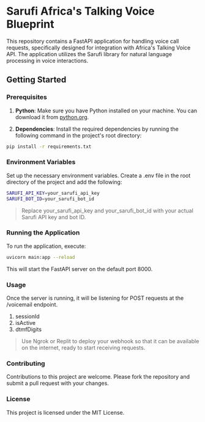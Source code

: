 # Sarufi Africa's Talking Voice Blueprint

This repository contains a FastAPI application for handling voice call requests, specifically designed for integration with Africa's Talking Voice API. The application utilizes the Sarufi library for natural language processing in voice interactions.

## Getting Started

### Prerequisites

1. **Python**: Make sure you have Python installed on your machine. You can download it from [python.org](https://www.python.org/).

2. **Dependencies**: Install the required dependencies by running the following command in the project's root directory:

```bash
pip install -r requirements.txt
```
### Environment Variables

Set up the necessary environment variables. Create a .env file in the root directory of the project and add the following:

```bash 
SARUFI_API_KEY=your_sarufi_api_key
SARUFI_BOT_ID=your_sarufi_bot_id
```

> Replace your_sarufi_api_key and your_sarufi_bot_id with your actual Sarufi API key and bot ID.

### Running the Application

To run the application, execute:

```bash
uvicorn main:app --reload
```

This will start the FastAPI server on the default port 8000.

### Usage

Once the server is running, it will be listening for POST requests at the /voicemail endpoint. 

1. sessionId
2. isActive
3. dtmfDigits

> Use Ngrok or Replit to deploy your webhook so that it can be available on the internet, ready to start receiving requests. 

### Contributing

Contributions to this project are welcome. Please fork the repository and submit a pull request with your changes.

### License

This project is licensed under the MIT License.

